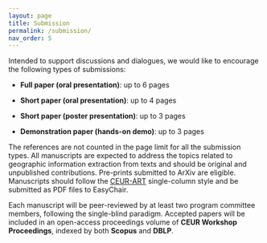 ```yaml
---
layout: page
title: Submission
permalink: /submission/
nav_order: 5
---
```


Intended to support discussions and dialogues, we would like to encourage the following types of submissions:

* **Full paper (oral presentation)**: up to 6 pages

* **Short paper (oral presentation)**: up to 4 pages

* **Short paper (poster presentation)**: up to 3 pages

* **Demonstration paper (hands-on demo)**: up to 3 pages 

The references are not counted in the page limit for all the submission types. All manuscripts are expected to address the topics related to geographic information extraction from texts and should be original and unpublished contributions. Pre-prints submitted to ArXiv are eligible. Manuscripts should follow the [CEUR-ART](https://ceurws.wordpress.com/2020/03/31/ceurws-publishes-ceurart-paper-style/) single-column style and be submitted as PDF files to EasyChair.

Each manuscript will be peer-reviewed by at least two program committee members, following the single-blind paradigm. Accepted papers will be included in an open-access proceedings volume of **CEUR Workshop Proceedings**, indexed by both **Scopus** and **DBLP**.

